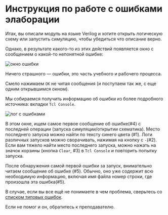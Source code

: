 # Инструкция по работе с ошибками элаборации

Итак, вы описали модуль на языке Verilog и хотите открыть логическую схему или запустить симуляцию, чтобы убедиться что описание верно.

Однако, в результате какого-то из этих действий появляется окно с сообщением о какой-то непонятной ошибке:

![окно ошибки](../../../technical/Labs/Pic/simFail.png)

Ничего страшного — ошибки, это часть учебного и рабочего процесса.

Смело нажимаем `OK` не читая сообщения (и поступаем так же, с еще одним открывшимся окном).

Мы собираемся получить информацию об ошибки из более подробного источника: вкладки `Tcl Console`.

![лог с ошибками](../../../technical/Other/Pic/err_log.png)

В этом окне, ищем самое первое сообщение об ошибке(#4) с последней операции (запуска симуляции/открытии схематика). Место последнего запуска можно найти по тексту синего цвета (#1). Логи различных запусков можно сворачивать, нажимая на кнопку с `-`(#2). Если вам тяжело найти место последнего запуска, можно нажать на значок корзины (кнопка `Clear`, #3) в `Tcl Console` и повторить попытку запуска.

После обнаружения самой первой ошибки за запуск, внимательно читаем сообщение об ошибке (#5). Обычно, оно уже содержит всю необходимую информацию, включая имя файла номер строки, где произошла эта ошибка(#5).

В случае, если вы все ещё не понимаете в чем проблема, сверьтесь со [списком типовых ошибок](../../../technical/Other/FAQ.md).

Если не помог и он, обратитесь к преподавателю.

